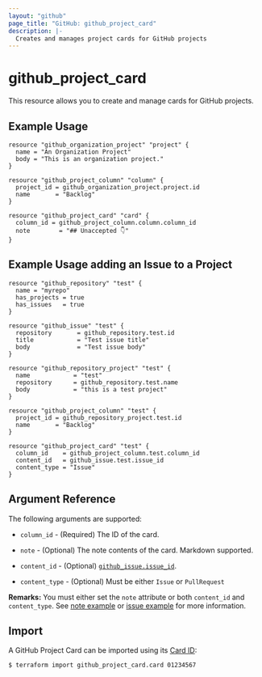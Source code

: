```yaml
---
layout: "github"
page_title: "GitHub: github_project_card"
description: |-
  Creates and manages project cards for GitHub projects
---
```


# github_project_card

This resource allows you to create and manage cards for GitHub projects.

## Example Usage

```hcl
resource "github_organization_project" "project" {
  name = "An Organization Project"
  body = "This is an organization project."
}

resource "github_project_column" "column" {
  project_id = github_organization_project.project.id
  name       = "Backlog"
}

resource "github_project_card" "card" {
  column_id = github_project_column.column.column_id
  note        = "## Unaccepted 👇"
}
```
## Example Usage adding an Issue to a Project

```hcl
resource "github_repository" "test" {
  name = "myrepo"
  has_projects = true
  has_issues   = true
}

resource "github_issue" "test" {
  repository       = github_repository.test.id
  title            = "Test issue title"
  body             = "Test issue body"
}

resource "github_repository_project" "test" {
  name            = "test"
  repository      = github_repository.test.name
  body            = "this is a test project"
}

resource "github_project_column" "test" {
  project_id = github_repository_project.test.id
  name       = "Backlog"
}

resource "github_project_card" "test" {
  column_id    = github_project_column.test.column_id
  content_id   = github_issue.test.issue_id
  content_type = "Issue"
}
```

## Argument Reference

The following arguments are supported:

* `column_id` - (Required) The ID of the card.

* `note` - (Optional) The note contents of the card. Markdown supported.

* `content_id` - (Optional) [`github_issue.issue_id`](issue.html#argument-reference). 

* `content_type` - (Optional) Must be either `Issue` or `PullRequest`

**Remarks:** You must either set the `note` attribute or both `content_id` and `content_type`. 
See [note example](#example-usage) or [issue example](#example-usage-adding-an-issue-to-a-project) for more information.

## Import

A GitHub Project Card can be imported using its [Card ID](https://developer.github.com/v3/projects/cards/#get-a-project-card):

```
$ terraform import github_project_card.card 01234567
```
